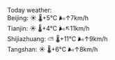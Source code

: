 Today weather:  
Beijing: ☀️   🌡️+5°C 🌬️↑7km/h  
Tianjin: ☀️   🌡️+4°C 🌬️↖11km/h  
Shijiazhuang: ⛅️  🌡️+11°C 🌬️↑9km/h  
Tangshan: ☀️   🌡️+6°C 🌬️↑8km/h  
